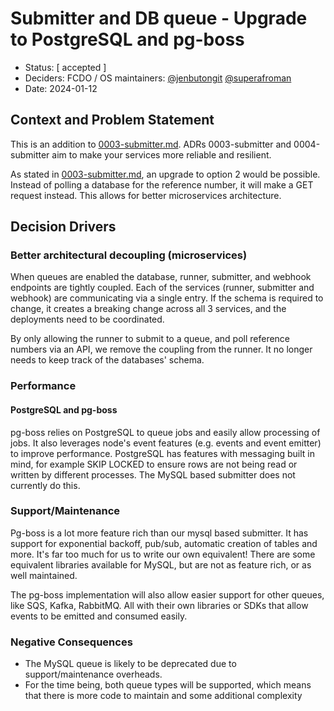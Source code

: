 # Submitter and DB queue - Upgrade to PostgreSQL and pg-boss

- Status: [ accepted ]
- Deciders: FCDO / OS maintainers: [@jenbutongit](https://github.com/jenbutongit) [@superafroman](https://github.com/superafroman)
- Date: 2024-01-12

## Context and Problem Statement

This is an addition to [0003-submitter.md](./0003-submitter.md). ADRs 0003-submitter and 0004-submitter aim to make your services more reliable and resilient.

As stated in [0003-submitter.md](./0003-submitter.md), an upgrade to option 2 would be possible.
Instead of polling a database for the reference number, it will make a GET request instead. This allows for better microservices architecture.

## Decision Drivers <!-- optional -->

### Better architectural decoupling (microservices)

When queues are enabled the database, runner, submitter, and webhook endpoints are tightly coupled. Each of the services (runner, submitter and webhook)
are communicating via a single entry. If the schema is required to change, it creates a breaking change across all 3 services, and the deployments need to be coordinated.

By only allowing the runner to submit to a queue, and poll reference numbers via an API, we remove the coupling from the runner. It no longer needs to keep track of the databases' schema.

### Performance

#### PostgreSQL and pg-boss

pg-boss relies on PostgreSQL to queue jobs and easily allow processing of jobs. It also leverages node's event features (e.g. events and event emitter) to improve performance.
PostgreSQL has features with messaging built in mind, for example SKIP LOCKED to ensure rows are not being read or written by different processes. The MySQL based submitter does not currently do this.

### Support/Maintenance

Pg-boss is a lot more feature rich than our mysql based submitter. It has support for exponential backoff, pub/sub, automatic creation of tables and more.
It's far too much for us to write our own equivalent! There are some equivalent libraries available for MySQL, but are not as feature rich, or as well maintained.

The pg-boss implementation will also allow easier support for other queues, like SQS, Kafka, RabbitMQ. All with their own libraries or SDKs that allow events to be emitted and consumed easily.

### Negative Consequences

- The MySQL queue is likely to be deprecated due to support/maintenance overheads.
- For the time being, both queue types will be supported, which means that there is more code to maintain and some additional complexity
